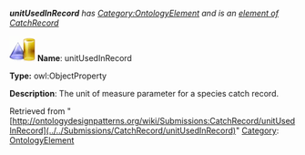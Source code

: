 ___unitUsedInRecord__ has [Category:OntologyElement](../../Category/OntologyElement "Category:OntologyElement") and is an [element of](../../Property/ElementOf "Property:ElementOf") [CatchRecord](../../Submissions/CatchRecord "Submissions:CatchRecord")_


  




[![ObjectProperty](../../images/thumb/c/c3/ObjectProperty.gif/45px-ObjectProperty.gif)](../../Image/ObjectProperty.gif "ObjectProperty")
__Name__: unitUsedInRecord 


__Type:__ owl:ObjectProperty 


__Description__: The unit of measure parameter for a species catch record. 





Retrieved from "[http://ontologydesignpatterns.org/wiki/Submissions:CatchRecord/unitUsedInRecord](../../Submissions/CatchRecord/unitUsedInRecord)"
 [Category](http://ontologydesignpatterns.org/wiki/Special:Categories "Special:Categories"): [OntologyElement](../../Category/OntologyElement "Category:OntologyElement")